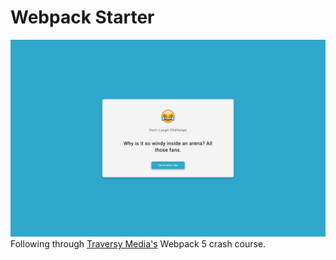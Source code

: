 # Webpack Starter

![WebpackStarter](/screenshot.png)
Following through [Traversy Media's](https://www.youtube.com/watch?v=IZGNcSuwBZs) Webpack 5 crash course.
